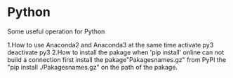 # Python
Some useful operation for Python

1.How to use Anaconda2 and Anaconda3 at the same time
activate py3
deactivate py3
2.How to install the pakage when 'pip install' online can not build a connection
first install the pakage"Pakagesnames.gz" from PyPI
the "pip install ./Pakagesnames.gz" on the path of the pakage.
